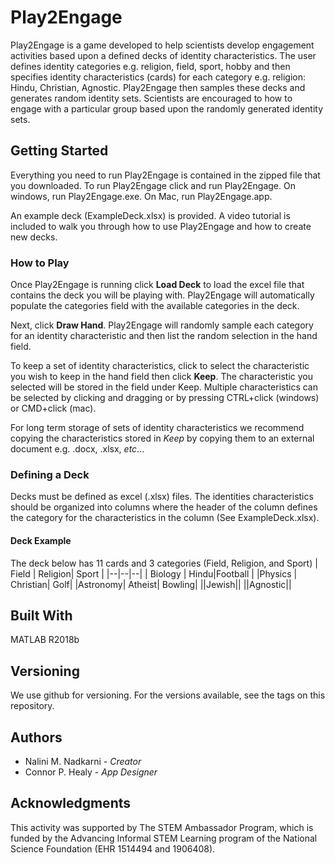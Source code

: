 
# Play2Engage
Play2Engage is a game developed to help scientists develop engagement activities based upon a defined decks of identity characteristics. The user defines  identity categories e.g. religion, field, sport, hobby and then specifies identity characteristics (cards) for each category e.g. religion: Hindu, Christian, Agnostic. Play2Engage then samples these decks and generates random identity sets. Scientists are encouraged to how to engage with a particular group based upon the randomly generated identity sets.

## Getting Started
Everything you need to run Play2Engage is contained in the zipped file that you downloaded. To run Play2Engage click and run Play2Engage. On windows, run Play2Engage.exe. On Mac, run Play2Engage.app.

An example deck (ExampleDeck.xlsx) is provided. A video tutorial is included to walk you through how to use Play2Engage and how to create new decks. 
### How to Play
Once Play2Engage is running click **Load Deck** to load the excel file that contains the deck you will be playing with. Play2Engage will automatically populate the categories field with the available categories in the deck. 

Next, click **Draw Hand**. Play2Engage will randomly sample each category for an identity characteristic and then list the random selection in the hand field. 

To keep a set of identity characteristics, click to select the characteristic you wish to keep in the hand field then click **Keep**. The characteristic you selected will be stored in the field under Keep. Multiple characteristics can be selected by clicking and dragging or by pressing CTRL+click (windows) or CMD+click (mac). 

For long term storage of sets of identity characteristics we recommend copying the characteristics stored in *Keep* by copying them to an external document e.g. .docx, .xlsx, *etc*...
### Defining a Deck
Decks must be defined as excel (.xlsx) files. The identities characteristics should be organized into columns where the header of the column defines the category for the characteristics in the column (See ExampleDeck.xlsx). 
#### Deck Example
The deck below has 11 cards and 3 categories (Field, Religion, and Sport)
| Field |  Religion| Sport |
|--|--|--|
| Biology |  Hindu|Football |
|Physics | Christian| Golf|
|Astronomy| Atheist| Bowling|
||Jewish||
||Agnostic||




## Built With
MATLAB R2018b

## Versioning
We use github for versioning. For the versions available, see the tags on this repository. 

## Authors
 - Nalini M. Nadkarni - *Creator*
 - Connor P. Healy - *App Designer*

## Acknowledgments
This activity was supported by The STEM Ambassador Program, which is funded by the Advancing Informal STEM Learning program of the National Science Foundation (EHR 1514494 and 1906408).
